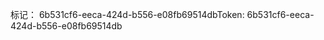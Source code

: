 <span data-ttu-id="941e0-101">标记： 6b531cf6-eeca-424d-b556-e08fb69514db</span><span class="sxs-lookup"><span data-stu-id="941e0-101">Token: 6b531cf6-eeca-424d-b556-e08fb69514db</span></span>